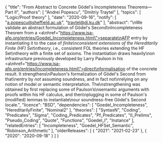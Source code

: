 {
    "title": "From Abstract to Concrete G&ouml;del's Incompleteness Theorems&mdash;Part II",
    "authors": [
        "Andrei Popescu",
        "Dmitriy Traytel"
    ],
    "topics": [
        "Logic/Proof theory"
    ],
    "date": "2020-09-16",
    "notify": [
        "a.popescu@sheffield.ac.uk",
        "traytel@di.ku.dk"
    ],
    "abstract": "\nWe validate an abstract formulation of G&ouml;del's Second\nIncompleteness Theorem from a <a\nhref=\"https://www.isa-afp.org/entries/Goedel_Incompleteness.html\">separate\nAFP entry</a> by instantiating it to the case of <i>finite\nconsistent extensions of the Hereditarily Finite (HF) Set\ntheory</i>, i.e., consistent FOL theories extending the HF Set\ntheory with a finite set of axioms.  The instantiation draws heavily\non infrastructure previously developed by Larry Paulson in his <a\nhref=\"https://www.isa-afp.org/entries/Incompleteness.html\">direct\nformalisation of the concrete result</a>. It strengthens\nPaulson's formalization of G&ouml;del's Second from that\nentry by <i>not</i> assuming soundness, and in fact not\nrelying on any notion of model or semantic interpretation. The\nstrengthening was obtained by first replacing some of Paulson’s\nsemantic arguments with proofs within his HF calculus, and then\nplugging in some of Paulson's (modified) lemmas to instantiate\nour soundness-free G&ouml;del's Second locale.",
    "licence": "BSD",
    "dependencies": [
        "Goedel_Incompleteness",
        "HereditarilyFinite",
        "Nominal2"
    ],
    "theories": [
        "SyntaxN",
        "Coding",
        "Predicates",
        "Sigma",
        "Coding_Predicates",
        "Pf_Predicates",
        "II_Prelims",
        "Pseudo_Coding",
        "Quote",
        "Functions",
        "Goedel_I",
        "Instance"
    ],
    "relatedEntries": [
        "Incompleteness",
        "Goedel_HFSet_Semantic",
        "Robinson_Arithmetic"
    ],
    "olderReleases": [
        {
            "2021": "2021-02-23"
        },
        {
            "2020": "2020-09-18"
        }
    ]
}